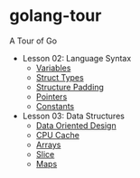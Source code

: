 # golang-tour

A Tour of Go

- Lesson 02: Language Syntax
  - [Variables](https://github.com/gkjoyes/golang-tour/blob/master/lesson/02/syntax/variables/readme.md)
  - [Struct Types](https://github.com/gkjoyes/golang-tour/blob/master/lesson/02/syntax/struct-types/Readme.md)
  - [Structure Padding](https://github.com/gkjoyes/golang-tour/tree/master/lesson/02/syntax/struct-types/padding)
  - [Pointers](https://github.com/gkjoyes/golang-tour/tree/master/lesson/02/syntax/pointers/Readme.md)
  - [Constants](https://github.com/gkjoyes/golang-tour/blob/fbbbc529947aba5e079ea09f66f88b22c43f4d71/lesson/02/syntax/constants/Readme.md)
- Lesson 03: Data Structures
  - [Data Oriented Design](https://github.com/gkjoyes/golang-tour/blob/c8c7e8750ee9ca718e31ed7ed4fe284d368e7102/lesson/03/Readme.md)
  - [CPU Cache](https://github.com/gkjoyes/golang-tour/blob/c8c7e8750ee9ca718e31ed7ed4fe284d368e7102/lesson/03/caching/Readme.md)
  - [Arrays](https://github.com/gkjoyes/golang-tour/blob/94d20aa727067eeedf7adf762fd00e24334ab57a/lesson/03/array/Readme.md)
  - [Slice](https://github.com/gkjoyes/golang-tour/blob/84bade1c426713c559e82750405f978ed7989099/lesson/03/slice/Readme.md)
  - [Maps](https://github.com/gkjoyes/golang-tour/blob/42dd2fe8b5546a4e4eb5260970ab7bb2d44fae73/lesson/03/map/Readme.md)
